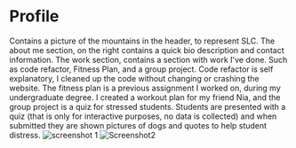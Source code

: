 # Profile
Contains a picture of the mountains in the header, to represent SLC.
The about me section, on the right contains a quick bio description and contact information. The work section,
contains a section with work I've done. Such as code refactor, Fitness Plan, and a group project. Code refactor is self explanatory, I cleaned up the code without changing or crashing the website.
The fitness plan is a previous assignment I worked on, during my undergraduate degree. I created a workout plan for my friend Nia, and the group project is a quiz for stressed students. Students are presented with a quiz (that is only for interactive purposes, no data is collected) and when submitted they are shown pictures of dogs and quotes to help student distress. 
![screenshot 1](https://user-images.githubusercontent.com/113002554/192419384-252de023-f24c-4c42-86f1-77adfd15bf07.PNG)
![Screenshot2](https://user-images.githubusercontent.com/113002554/199354945-c2c4acdf-f25b-409b-bd59-342b51e5443c.PNG)
